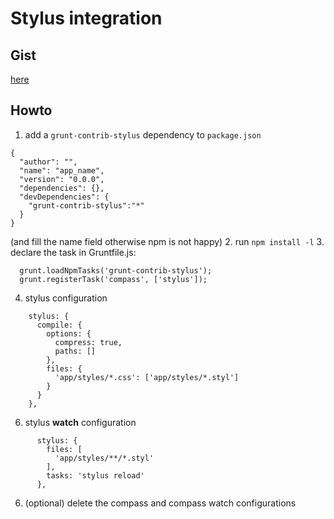# Stylus integration

## Gist 

[here](https://gist.github.com/ffcbf037e6e856e1010d)

## Howto

1. add a `grunt-contrib-stylus`  dependency to `package.json` 
```
{
  "author": "",
  "name": "app_name",
  "version": "0.0.0",
  "dependencies": {},
  "devDependencies": {
    "grunt-contrib-stylus":"*"
  }
}
```
(and fill the name field otherwise npm is not happy)
2. run `npm install -l`
3. declare the task in Gruntfile.js:
```
  grunt.loadNpmTasks('grunt-contrib-stylus');
  grunt.registerTask('compass', ['stylus']);
```
4. stylus configuration
```
    stylus: {
      compile: {
        options: {
          compress: true,
          paths: []
        },
        files: {
          'app/styles/*.css': ['app/styles/*.styl']
        }
      }
    },
```
6. stylus **watch** configuration
```
      stylus: {
        files: [
          'app/styles/**/*.styl'
        ],
        tasks: 'stylus reload'
      },
```
6. (optional) delete the compass and compass watch configurations